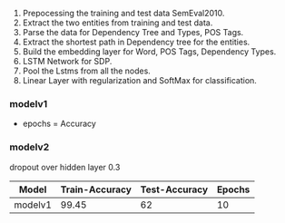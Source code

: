 1. Prepocessing the training and test data SemEval2010.
2. Extract the two entities from training and test data.
3. Parse the data for Dependency Tree and Types, POS Tags.
4. Extract the shortest path in Dependency tree for the entities.
5. Build the embedding layer for Word, POS Tags, Dependency Types.
6. LSTM Network for SDP.
7. Pool the Lstms from all the nodes.
8. Linear Layer with regularization and SoftMax for classification.

### modelv1 
*  epochs =    Accuracy 

### modelv2 
dropout over hidden layer 0.3

Model | Train-Accuracy | Test-Accuracy| Epochs
--- | --- | ---| ---
modelv1 | 99.45 | 62 | 10

